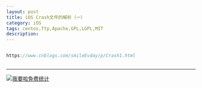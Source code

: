 ```yaml
---
layout: post
title: iOS Crash文件的解析（一）
category: iOS
tags: centos,ftp,Apache,GPL,LGPL,MIT
description: 
---
```


```javascript

https://www.cnblogs.com/smileEvday/p/Crash1.html



```



---


<script language="javascript" type="text/javascript" src="//js.users.51.la/19176892.js"></script>
<noscript><a href="//www.51.la/?19176892" target="_blank"><img alt="&#x6211;&#x8981;&#x5566;&#x514D;&#x8D39;&#x7EDF;&#x8BA1;" src="//img.users.51.la/19176892.asp" style="border:none" /></a></noscript>

